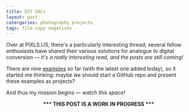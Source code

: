 ```yaml
---
title: DIY DACs
layout: post
catergories: photography projects
tags: film copy negatives
---
```


Over at PIXLS.US, there's a particularly interesting thread; several fellow enthusiasts have shared their various solutions for analogue to digital conversion — <i>it's a really interesting read, and the posts are still coming!</i>

There are nine [examples](https://discuss.pixls.us/t/diy-copy-stand-for-dslr-scanning/14833/71) so far (with the latest one added today), so it started me thinking: maybe we should start a GitHub repo and present these examples as projects?

And thus my mission begins — <i>watch this space!</i>

<center>
<b>*** THIS POST IS A WORK IN PROGRESS ***</b>
</center>




